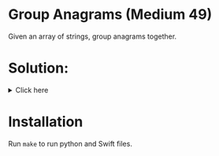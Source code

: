 # Group Anagrams (Medium 49)
Given an array of strings, group anagrams together.

# Solution:

<details><summary>Click here</summary>  
Put all words into hash table with key as that word sorted. O(n) time,
O(n) space.

<br></br>

</details>

# Installation
Run `make` to run python and Swift files.
